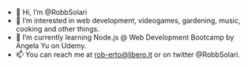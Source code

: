 - 👋 Hi, I’m @RobbSolari
- 👀 I’m interested in web development, videogames, gardening, music, cooking and other things.
- 🌱 I’m currently learning Node.js @ Web Development Bootcamp by Angela Yu on Udemy.
- 📫 You can reach me at rob-erto@libero.it or on twitter @RobbSolari.
